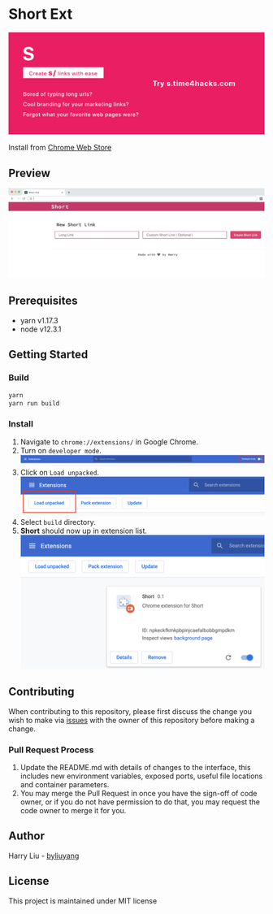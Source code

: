 # Short Ext
![](promo/marquee.png)

Install from [Chrome Web Store](https://short-d.com/r/ext)

## Preview
![](doc/usage.gif)

## Prerequisites
- yarn v1.17.3
- node v12.3.1

## Getting Started
### Build
```
yarn
yarn run build
```

### Install
1. Navigate to `chrome://extensions/` in Google Chrome.
2. Turn on `developer mode`.
![](doc/screenshot/developer-mode.png)
3. Click on `Load unpacked`.
![](doc/screenshot/load-unpacked.png)
4. Select `build` directory.
5. **Short** should now up in extension list.
![](doc/screenshot/extension.png)

## Contributing
When contributing to this repository, please first discuss the change you wish to make via [issues](https://github.com/byliuyang/short-ext/issues) with the owner of this repository before making a change.

### Pull Request Process
1. Update the README.md with details of changes to the interface, this includes new environment 
   variables, exposed ports, useful file locations and container parameters.
2. You may merge the Pull Request in once you have the sign-off of code owner, or if you 
   do not have permission to do that, you may request the code owner to merge it for you.

## Author
Harry Liu - [byliuyang](https://github.com/byliuyang)

## License
This project is maintained under MIT license
